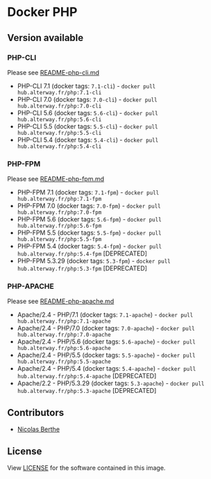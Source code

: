 # Docker PHP

## Version available

### PHP-CLI

Please see [README-php-cli.md](doc-php-cli.md)
 
- PHP-CLI 7.1 (docker tags: `7.1-cli`) - `docker pull hub.alterway.fr/php:7.1-cli`
- PHP-CLI 7.0 (docker tags: `7.0-cli`) - `docker pull hub.alterway.fr/php:7.0-cli`
- PHP-CLI 5.6 (docker tags: `5.6-cli`) - `docker pull hub.alterway.fr/php:5.6-cli`
- PHP-CLI 5.5 (docker tags: `5.5-cli`) - `docker pull hub.alterway.fr/php:5.5-cli`
- PHP-CLI 5.4 (docker tags: `5.4-cli`) - `docker pull hub.alterway.fr/php:5.4-cli`

### PHP-FPM

Please see [README-php-fpm.md](doc-php-fpm.md)
 
- PHP-FPM 7.1 (docker tags: `7.1-fpm`) - `docker pull hub.alterway.fr/php:7.1-fpm`
- PHP-FPM 7.0 (docker tags: `7.0-fpm`) - `docker pull hub.alterway.fr/php:7.0-fpm`
- PHP-FPM 5.6 (docker tags: `5.6-fpm`) - `docker pull hub.alterway.fr/php:5.6-fpm`
- PHP-FPM 5.5 (docker tags: `5.5-fpm`) - `docker pull hub.alterway.fr/php:5.5-fpm`
- PHP-FPM 5.4 (docker tags: `5.4-fpm`) - `docker pull hub.alterway.fr/php:5.4-fpm` [DEPRECATED]
- PHP-FPM 5.3.29 (docker tags: `5.3-fpm`) - `docker pull hub.alterway.fr/php:5.3-fpm` [DEPRECATED]

### PHP-APACHE

Please see [README-php-apache.md](doc-php-apache.md)

- Apache/2.4 - PHP/7.1 (docker tags: `7.1-apache`) - `docker pull hub.alterway.fr/php:7.1-apache`
- Apache/2.4 - PHP/7.0 (docker tags: `7.0-apache`) - `docker pull hub.alterway.fr/php:7.0-apache`
- Apache/2.4 - PHP/5.6 (docker tags: `5.6-apache`) - `docker pull hub.alterway.fr/php:5.6-apache`
- Apache/2.4 - PHP/5.5 (docker tags: `5.5-apache`) - `docker pull hub.alterway.fr/php:5.5-apache`
- Apache/2.4 - PHP/5.4 (docker tags: `5.4-apache`) - `docker pull hub.alterway.fr/php:5.4-apache` [DEPRECATED]
- Apache/2.2 - PHP/5.3.29 (docker tags: `5.3-apache`) - `docker pull hub.alterway.fr/php:5.3-apache` [DEPRECATED]

## Contributors

- [Nicolas Berthe](https://github.com/4devnull)

## License

View [LICENSE](LICENSE) for the software contained in this image.